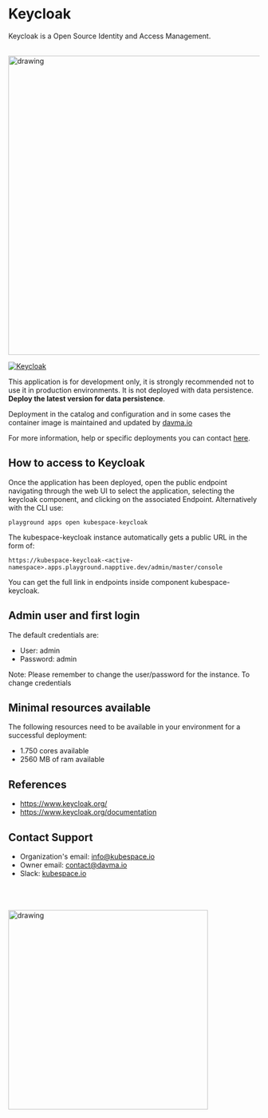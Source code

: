 # Keycloak

Keycloak is a Open Source Identity and Access Management.

</br>

<img src="https://www.keycloak.org/resources/images/screen-login.png" alt="drawing" width="600"/>

[![Keycloak](https://github.com/kubespace-io/napptive-applications/actions/workflows/keycloak-actions.yml/badge.svg)](https://github.com/kubespace-io/napptive-applications/actions/workflows/keycloak-actions.yml)

This application is for development only, it is strongly recommended not to use it in production environments. It is not deployed with data persistence. __Deploy the latest version for data persistence__. 

Deployment in the catalog and configuration and in some cases the container image is maintained and updated by [davma.io](mailto:contact@davma.io)

For more information, help or specific deployments you can contact [here](mailto:contact@davma.io).


## How to access to Keycloak

Once the application has been deployed, open the public endpoint navigating through the web UI to select the application, selecting the keycloak component, and clicking on the associated Endpoint. Alternatively with the CLI use:

```
playground apps open kubespace-keycloak
```

The kubespace-keycloak instance automatically gets a public URL in the form of:
```
https://kubespace-keycloak-<active-namespace>.apps.playground.napptive.dev/admin/master/console
```
You can get the full link in endpoints inside component kubespace-keycloak.

## Admin user and first login
The default credentials are:
- User: admin
- Password: admin

Note: Please remember to change the user/password for the instance. To change credentials

## Minimal resources available
The following resources need to be available in your environment for a successful deployment:
- 1.750 cores available
- 2560 MB of ram available

## References
* https://www.keycloak.org/
* https://www.keycloak.org/documentation

## Contact Support

- Organization's email: [info@kubespace.io](mailto:info@kubespace.io)
- Owner email: [contact@davma.io](mailto:contact@davma.io)
- Slack: [kubespace.io](https://join.slack.com/t/kubespaceio/shared_invite/zt-1twwd0egh-L8Hz1qz__BJXPQqOUdy3JA)

</br>
</br>
</br>

<img src="https://raw.githubusercontent.com/kubespace-io/.github/main/resources/images/kubespace.io-logo-white.png" alt="drawing" width="400"/> 
